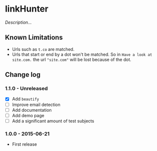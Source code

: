 # linkHunter

*Description...*



## Known Limitations

* Urls such as `t.co` are matched.
* Urls that start or end by a dot won't be matched. So in `Have a look at site.com.` the url `"site.com"` will be lost because of the dot.



## Change log

### 1.1.0 - Unreleased

* [x] Add `beautify`
* [ ] Improve email detection
* [ ] Add documentation
* [ ] Add demo page
* [ ] Add a significant amount of test subjects

### 1.0.0 - 2015-06-21

* First release